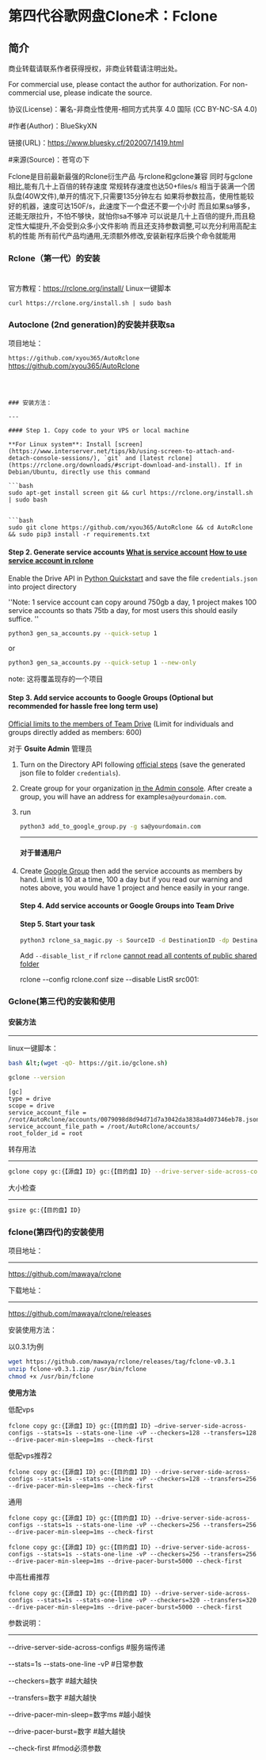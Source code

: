 # 第四代谷歌网盘Clone术：Fclone

## 简介

商业转载请联系作者获得授权，非商业转载请注明出处。

 For commercial use, please contact the author for authorization. For non-commercial use, please indicate the source.

协议(License)：署名-非商业性使用-相同方式共享 4.0 国际 (CC BY-NC-SA 4.0)

#作者(Author)：BlueSkyXN

链接(URL)：https://www.bluesky.cf/202007/1419.html

#来源(Source)：苍穹の下

Fclone是目前最新最强的Rclone衍生产品
与rclone和gclone兼容
同时与gclone相比,能有几十上百倍的转存速度
常规转存速度也达50+files/s
相当于装满一个团队盘(40W文件),单开的情况下,只需要135分钟左右
如果将参数拉高，使用性能较好的机器，速度可达150F/s，此速度下一个盘还不要一个小时
而且如果sa够多，还能无限拉升，不怕不够快，就怕你sa不够冲
可以说是几十上百倍的提升,而且稳定性大幅提升,不会受到众多小文件影响
而且还支持参数调整,可以充分利用高配主机的性能
所有前代产品均通用,无须额外修改,安装新程序后换个命令就能用



### Rclone（第一代）的安装

# 

官方教程：https://rclone.org/install/
Linux一键脚本

```curl https://rclone.org/install.sh | sudo bash```



### Autoclone (2nd generation)的安装并获取sa

项目地址：



```https://github.com/xyou365/AutoRclone```
https://github.com/xyou365/AutoRclone
```



### 安装方法：

---

#### Step 1. Copy code to your VPS or local machine

**For Linux system**: Install [screen](https://www.interserver.net/tips/kb/using-screen-to-attach-and-detach-console-sessions/), `git` and [latest rclone](https://rclone.org/downloads/#script-download-and-install). If in Debian/Ubuntu, directly use this command

```bash
sudo apt-get install screen git && curl https://rclone.org/install.sh | sudo bash
```

```

```bash
sudo git clone https://github.com/xyou365/AutoRclone && cd AutoRclone && sudo pip3 install -r requirements.txt
```

#### Step 2. Generate service accounts [What is service account](https://cloud.google.com/iam/docs/service-accounts) [How to use service account in rclone](https://rclone.org/drive/#service-account-support)

Enable the Drive API in [Python Quickstart](https://developers.google.com/drive/api/v3/quickstart/python) and save the file `credentials.json` into project directory



''Note: 1 service account can copy around 750gb a day, 1 project makes 100 service accounts so thats 75tb a day, for most users this should easily suffice. ''

```bash
python3 gen_sa_accounts.py --quick-setup 1
```

or

```bash
python3 gen_sa_accounts.py --quick-setup 1 --new-only
```

note: 这将覆盖现存的一个项目

#### Step 3. Add service accounts to Google Groups (Optional but recommended for hassle free long term use)



[Official limits to the members of Team Drive](https://support.google.com/a/answer/7338880?hl=en) (Limit for individuals and groups directly added as members: 600)

对于 **Gsuite Admin** 管理员

1. Turn on the Directory API following [official steps](https://developers.google.com/admin-sdk/directory/v1/quickstart/python) (save the generated json file to folder `credentials`).

2. Create group for your organization [in the Admin console](https://support.google.com/a/answer/33343?hl=en). After create a group, you will have an address for example`sa@yourdomain.com`.

3. run
   
   ```bash
   python3 add_to_google_group.py -g sa@yourdomain.com
   ```
   
   --- 
   
   #### 对于普通用户

4. Create [Google Group](https://groups.google.com/) then add the service accounts as members by hand. Limit is 10 at a time, 100 a day but if you read our warning and notes above, you would have 1 project and hence easily in your range.
   
   #### Step 4. Add service accounts or Google Groups into Team Drive
   
   #### Step 5. Start your task
   
   ```bash
   python3 rclone_sa_magic.py -s SourceID -d DestinationID -dp DestinationPathName -b 1 -e 600
   ```
   
   Add `--disable_list_r` if `rclone` [cannot read all contents of public shared folder](https://forum.rclone.org/t/rclone-cannot-see-all-files-folder-in-public-shared-folder/12351)
   
   rclone --config rclone.conf size --disable ListR src001:





### Gclone(第三代)的安装和使用

#### 安装方法

---

linux一键脚本：



```bash
bash &lt;(wget -qO- https://git.io/gclone.sh)
```

```bash
gclone --version
```

```bansh
[gc]
type = drive
scope = drive
service_account_file = /root/AutoRclone/accounts/0079098d8d94d71d7a3042da3838a4d07346eb78.json
service_account_file_path = /root/AutoRclone/accounts/
root_folder_id = root
```

转存用法

---

```bash
gclone copy gc:{【源盘】ID} gc:{【目的盘】ID} --drive-server-side-across-configs
```

大小检查

---

```bash
gsize gc:{【目的盘】ID}
```



### fclone(第四代)的安装使用

项目地址：

---

https://github.com/mawaya/rclone

下载地址：

---

https://github.com/mawaya/rclone/releases

安装使用方法：

以0.3.1为例

```bash
wget https://github.com/mawaya/rclone/releases/tag/fclone-v0.3.1
unzip fclone-v0.3.1.zip /usr/bin/fclone
chmod +x /usr/bin/fclone
```

**使用方法**

低配vps

`fclone copy gc:{【源盘】ID} gc:{【目的盘】ID} —drive-server-side-across-configs --stats=1s --stats-one-line -vP --checkers=128 --transfers=128 --drive-pacer-min-sleep=1ms --check-first`

低配vps推荐2

`fclone copy gc:{【源盘】ID} gc:{【目的盘】ID} --drive-server-side-across-configs --stats=1s --stats-one-line -vP --checkers=128 --transfers=256 --drive-pacer-min-sleep=1ms --check-first`

通用

`fclone copy gc:{【源盘】ID} gc:{【目的盘】ID} --drive-server-side-across-configs --stats=1s --stats-one-line -vP --checkers=256 --transfers=256 --drive-pacer-min-sleep=1ms --check-first`

`fclone copy gc:{【源盘】ID} gc:{【目的盘】ID} --drive-server-side-across-configs --stats=1s --stats-one-line -vP --checkers=256 --transfers=256 --drive-pacer-min-sleep=1ms --drive-pacer-burst=5000 --check-first`

中高杜甫推荐

`fclone copy gc:{【源盘】ID} gc:{【目的盘】ID} --drive-server-side-across-configs --stats=1s --stats-one-line -vP --checkers=320 --transfers=320 --drive-pacer-min-sleep=1ms --drive-pacer-burst=5000 --check-first`



参数说明：

---

--drive-server-side-across-configs #服务端传递

 --stats=1s --stats-one-line -vP #日常参数 

--checkers=数字 #越大越快 

--transfers=数字 #越大越快 

--drive-pacer-min-sleep=数字ms #越小越快 

--drive-pacer-burst=数字 #越大越快 

--check-first #fmod必须参数


